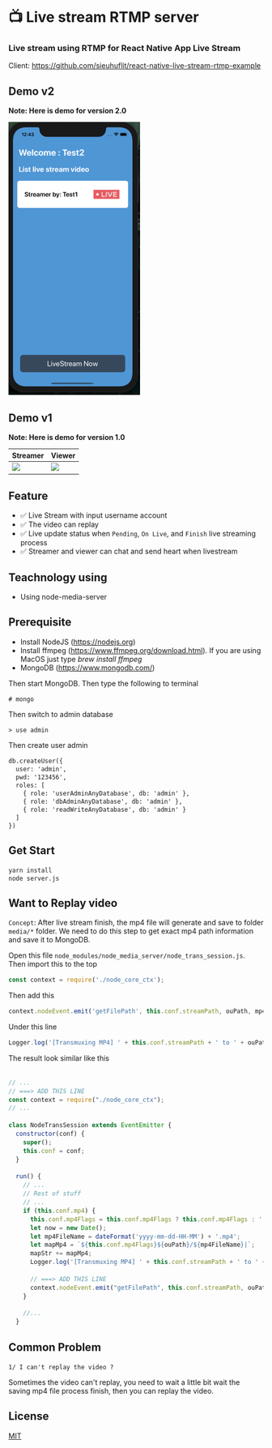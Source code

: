 # 📺 Live stream RTMP server

### Live stream using RTMP for React Native App Live Stream

Client: https://github.com/sieuhuflit/react-native-live-stream-rtmp-example

## Demo v2

**Note: Here is demo for version 2.0**

<img src="demo/1.png" width="260" title="hover text">

## Demo v1

**Note: Here is demo for version 1.0**

| Streamer                                                                                                             | Viewer                                                                                                             |
| -------------------------------------------------------------------------------------------------------------------- | ------------------------------------------------------------------------------------------------------------------ |
| <img src="https://raw.githubusercontent.com/sieuhuflit/react-native-live-stream-rtmp-example/master/streamer.gif" /> | <img src="https://raw.githubusercontent.com/sieuhuflit/react-native-live-stream-rtmp-example/master/viewer.gif" /> |

## Feature

- ✅ Live Stream with input username account
- ✅ The video can replay
- ✅ Live update status when `Pending`, `On Live`, and `Finish` live streaming process
- ✅ Streamer and viewer can chat and send heart when livestream

## Teachnology using

- Using node-media-server

## Prerequisite

- Install NodeJS (https://nodejs.org)
- Install ffmpeg (https://www.ffmpeg.org/download.html). If you are using MacOS just type _brew install ffmpeg_
- MongoDB (https://www.mongodb.com/)

Then start MongoDB. Then type the following to terminal

```
# mongo
```

Then switch to admin database

```
> use admin
```

Then create user admin

```
db.createUser({
  user: 'admin',
  pwd: '123456',
  roles: [
    { role: 'userAdminAnyDatabase', db: 'admin' },
    { role: 'dbAdminAnyDatabase', db: 'admin' },
    { role: 'readWriteAnyDatabase', db: 'admin' }
  ]
})
```

## Get Start

```
yarn install
node server.js
```

## Want to Replay video

`Concept`: After live stream finish, the mp4 file will generate and save to folder `media/*` folder.
We need to do this step to get exact mp4 path information and save it to MongoDB.

Open this file `node_modules/node_media_server/node_trans_session.js`. Then import this to the top

```js
const context = require('./node_core_ctx');
```

Then add this

```js
context.nodeEvent.emit('getFilePath', this.conf.streamPath, ouPath, mp4FileName);
```

Under this line

```js
Logger.log('[Transmuxing MP4] ' + this.conf.streamPath + ' to ' + ouPath + '/' + mp4FileName);
```

The result look similar like this

```js

// ...
// ===> ADD THIS LINE
const context = require("./node_core_ctx");
// ...

class NodeTransSession extends EventEmitter {
  constructor(conf) {
    super();
    this.conf = conf;
  }

  run() {
    // ...
    // Rest of stuff
    // ...
    if (this.conf.mp4) {
      this.conf.mp4Flags = this.conf.mp4Flags ? this.conf.mp4Flags : '';
      let now = new Date();
      let mp4FileName = dateFormat('yyyy-mm-dd-HH-MM') + '.mp4';
      let mapMp4 = `${this.conf.mp4Flags}${ouPath}/${mp4FileName}|`;
      mapStr += mapMp4;
      Logger.log('[Transmuxing MP4] ' + this.conf.streamPath + ' to ' + ouPath + '/' + mp4FileName);

      // ===> ADD THIS LINE
      context.nodeEvent.emit("getFilePath", this.conf.streamPath, ouPath, mp4FileName);
    }

    //...
  }
```

## Common Problem

`1/ I can't replay the video ?`

Sometimes the video can't replay, you need to wait a little bit wait the saving mp4 file process finish, then you can replay the video.

## License

[MIT](https://choosealicense.com/licenses/mit/)
